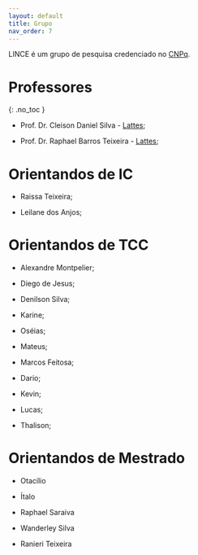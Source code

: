```yaml
---
layout: default
title: Grupo
nav_order: 7
---
```


LINCE é um grupo de pesquisa credenciado no [CNPq](http://dgp.cnpq.br/dgp/espelhogrupo/773244).

# Professores
{: .no_toc }

- Prof. Dr. Cleison Daniel Silva - [Lattes](http://lattes.cnpq.br/1445401605385329);

- Prof. Dr. Raphael Barros Teixeira - [Lattes](http://lattes.cnpq.br/4902824086591521);

# Orientandos de IC

- Raissa Teixeira;

- Leilane dos Anjos;

# Orientandos de TCC

- Alexandre Montpelier;

- Diego de Jesus;

- Denilson Silva;

- Karine;

- Oséias;

- Mateus;

- Marcos Feitosa;

- Dario;

- Kevin;

- Lucas;

- Thalison;

# Orientandos de Mestrado

- Otacílio
  
- Ítalo

- Raphael Saraiva

- Wanderley Silva

- Ranieri Teixeira



